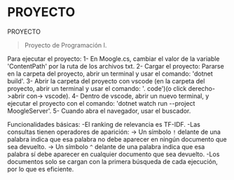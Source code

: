 # PROYECTO
PROYECTO
> Proyecto de Programación I.

 Para ejecutar el proyecto:
 1- En Moogle.cs, cambiar el valor de la variable 'ContentPath' por la ruta de los archivos txt. 
 2- Cargar el proyecto: Pararse en la carpeta del proyecto, abrir un terminal y usar el comando: 'dotnet build'.
 3- Abrir la carpeta del proyecto con vscode (en la carpeta del proyecto, abrir un terminal y usar el comando: '. code')(o click derecho->abrir con-> vscode).
 4- Dentro de vscode, abrir un nuevo terminal, y ejecutar el proyecto con el comando: 'dotnet watch run --project MoogleServer'.
 5- Cuando abra el navegador, usar el buscador. 
 
 Funcionalidades básicas:
 -El ranking de relevancia es TF-IDF.
 -Las consultas tienen operadores de aparición:
   -> Un símbolo `!` delante de una palabra indica que esa palabra no debe aparecer en ningún documento que sea devuelto.
   -> Un símbolo `^` delante de una palabra indica que esa palabra sí debe aparecer en cualquier documento que sea devuelto.
 -Los documentos solo se cargan con la primera búsqueda de cada ejecución, por lo que es eficiente.
